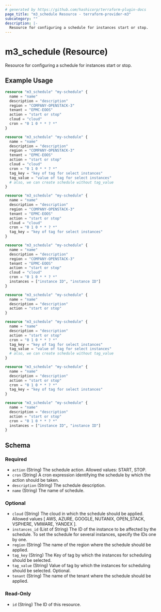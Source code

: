 ```yaml
---
# generated by https://github.com/hashicorp/terraform-plugin-docs
page_title: "m3_schedule Resource - terraform-provider-m3"
subcategory: ""
description: |-
  Resource for configuring a schedule for instances start or stop.
---
```


# m3_schedule (Resource)

Resource for configuring a schedule for instances start or stop.

## Example Usage

```terraform
resource "m3_schedule" "my-schedule" {
  name = "name"
  description = "description"
  region = "COMPANY-OPENSTACK-3"
  tenant = "EPMC-EOOS"
  action = "start or stop"
  cloud = "cloud"
  cron = "0 1 0 * * ? *"
}

resource "m3_schedule" "my-schedule" {
  name = "name"
  description = "description"
  region = "COMPANY-OPENSTACK-3"
  tenant = "EPMC-EOOS"
  action = "start or stop"
  cloud = "cloud"
  cron = "0 1 0 * * ? *"
  tag_key = "key of tag for select instances"
  tag_value = "value of tag for select instances"
  # also, we can create schedule without tag_value
}

resource "m3_schedule" "my-schedule" {
  name = "name"
  description = "description"
  region = "COMPANY-OPENSTACK-3"
  tenant = "EPMC-EOOS"
  action = "start or stop"
  cloud = "cloud"
  cron = "0 1 0 * * ? *"
  tag_key = "key of tag for select instances"
}

resource "m3_schedule" "my-schedule" {
  name = "name"
  description = "description"
  region = "COMPANY-OPENSTACK-3"
  tenant = "EPMC-EOOS"
  action = "start or stop"
  cloud = "cloud"
  cron = "0 1 0 * * ? *"
  instances = ["instance ID", "instance ID"]
}

resource "m3_schedule" "my-schedule" {
  name = "name"
  description = "description"
  action = "start or stop"
}

resource "m3_schedule" "my-schedule" {
  name = "name"
  description = "description"
  action = "start or stop"
  cron = "0 1 0 * * ? *"
  tag_key = "key of tag for select instances"
  tag_value = "value of tag for select instances"
  # also, we can create schedule without tag_value
}

resource "m3_schedule" "my-schedule" {
  name = "name"
  description = "description"
  action = "start or stop"
  cron = "0 1 0 * * ? *"
  tag_key = "key of tag for select instances"
}

resource "m3_schedule" "my-schedule" {
  name = "name"
  description = "description"
  action = "start or stop"
  cron = "0 1 0 * * ? *"
  instances = ["instance ID", "instance ID"]
}
```

<!-- schema generated by tfplugindocs -->
## Schema

### Required

- `action` (String) The schedule action.
Allowed values: START, STOP.
- `cron` (String) A cron expression identifying the schedule by which the action should be taken.
- `description` (String) The schedule description.
- `name` (String) The name of schedule.

### Optional

- `cloud` (String) The cloud in which the schedule should be applied.
Allowed values [ AWS, AZURE, GOOGLE, NUTANIX, OPEN_STACK, VSPHERE, VMWARE, YANDEX ].
- `instances_id` (List of String) The ID of the instance to be affected by the schedule.
To set the schedule for several instances, specify the IDs one by one.
- `region` (String) The name of the region where the schedule should be applied.
- `tag_key` (String) The Key of tag by which the instances for scheduling should be selected.
- `tag_value` (String) Value of tag by which the instances for scheduling should be selected. Optional.
- `tenant` (String) The name of the tenant where the schedule should be applied.

### Read-Only

- `id` (String) The ID of this resource.


